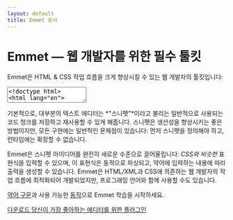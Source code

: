 ```yaml
---
layout: default
title: Emmet 문서
---
```


# Emmet — 웹 개발자를 위한 필수 툴킷

Emmet은 HTML & CSS 작업 흐름을 크게 향상시킬 수 있는 웹 개발자의 툴킷입니다:

<textarea class="movie-def">
&lt;!doctype html&gt;
&lt;html lang="en"&gt;
&lt;head&gt;
    &lt;title&gt;Demo&lt;/title&gt;
&lt;/head&gt;
&lt;body&gt;
    |
&lt;/body&gt;
&lt;/html&gt;
~~~
tooltip: CSS 같은 약어를 입력하세요
type: ul#nav>li.item$*4>a{Item $}
wait: 1000
tooltip: “약어 확장” 액션을 실행하여 HTML로 확장합니다 ::: “약어 확장” (Tab 키)
wait: 600
run: emmet.expand_abbreviation
wait: 1000
tooltip: “다음/이전 편집 지점” 동작으로 중요한 코드 지점을 이동하세요 ::: “다음 편집 지점” (Ctrl-Alt-→) <br> “이전 편집 지점” (Ctrl-Alt-←)
wait: 1000
run: {command: 'emmet.next_edit_point', times: 7}
wait: 1000
tooltip: “밸런스” 동작으로 태그를 선택하세요 ::: “밸런스” (Cmd-D)
run: {command: 'emmet.balance_outward', times: 3}
wait: 1000
moveTo: 102
tooltip: “다음/이전 항목 선택” 동작으로 중요한 부분을 선택하세요 ::: “다음 항목 선택” (Shift-Cmd-.) <br> “이전 항목 선택” (Shift-Cmd-,)
run: {command: 'emmet.select_next_item', times: 7, beforeDelay: 300}
wait: 2000
moveTo: 95
wait: 1000
tooltip: “주석 토글” 동작으로 빠르게 전체 태그를 주석 처리하세요 ::: “주석 토글” (Cmd-/)
run: {command: 'emmet.toggle_comment', times: 2, beforeDelay: 1000}
</textarea>

기본적으로, 대부분의 텍스트 에디터는 *"스니펫"*이라고 불리는 일반적으로 사용되는 코드 청크를 저장하고 재사용할 수 있게 해줍니다. 스니펫은 생산성을 향상시키는 좋은 방법이지만, 모든 구현에는 일반적인 문제점이 있습니다: 먼저 스니펫을 정의해야 하고, 런타임에는 확장할 수 없습니다.

Emmet은 스니펫 아이디어를 완전히 새로운 수준으로 끌어올립니다: _CSS와 비슷한_ 표현식을 입력할 수 있으며, 이 표현식은 동적으로 파싱되고, 약어에 입력하는 내용에 따라 출력을 생성할 수 있습니다. Emmet은 HTML/XML과 CSS에 의존하는 웹 개발자의 작업 흐름에 최적화되어 개발되었지만, 프로그래밍 언어와 함께 사용할 수도 있습니다.

[약어 구문](/abbreviations/)과 사용 가능한 [동작](/actions/)으로 Emmet 학습을 시작하세요.

<a href="http://emmet.io/download/" class="btn btn-primary download-main">다운로드 <span class="download-main__comment">당신이 가장 좋아하는 에디터를 위한 플러그인</span></a>

